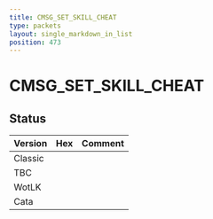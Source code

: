 ```yaml
---
title: CMSG_SET_SKILL_CHEAT
type: packets
layout: single_markdown_in_list
position: 473
---
```


# CMSG_SET_SKILL_CHEAT

## Status

Version | Hex | Comment
---------- | ---------- | ---------- 
Classic |  |  
TBC |  |  
WotLK |  |  
Cata |  |  
